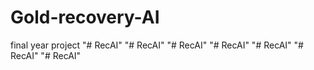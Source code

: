 # Gold-recovery-AI
 final year project
"# RecAI" 
"# RecAI" 
"# RecAI" 
"# RecAI" 
"# RecAI" 
"# RecAI" 
"# RecAI" 
